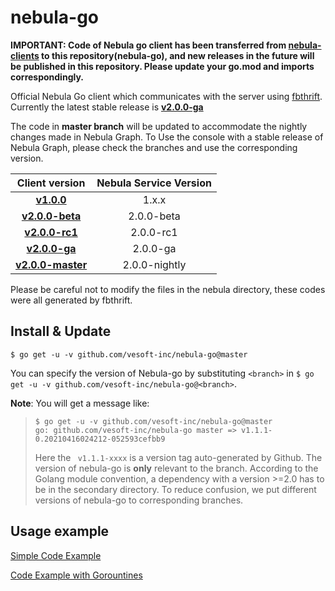 # nebula-go

**IMPORTANT: Code of Nebula go client has been transferred from [nebula-clients](https://github.com/vesoft-inc/nebula-clients) to this repository(nebula-go), and new releases in the future will be published in this repository.
Please update your go.mod and imports correspondingly.**

Official Nebula Go client which communicates with the server using [fbthrift](https://github.com/facebook/fbthrift/). Currently the latest stable release is **[v2.0.0-ga](https://github.com/vesoft-inc/nebula-go/tree/release-v2.0.0-ga)**

The code in **master branch** will be updated to accommodate the nightly changes made in Nebula Graph.
To Use the console with a stable release of Nebula Graph, please check the branches and use the corresponding version.

| Client version | Nebula Service Version|
|:--------------:|:-------------------:|
|   **[v1.0.0](https://github.com/vesoft-inc/nebula-go/tree/v1.0)**              |       1.x.x         |
|   **[v2.0.0-beta](https://github.com/vesoft-inc/nebula-go/tree/v2.0.0-beta)**  |      2.0.0-beta     |
|   **[v2.0.0-rc1](https://github.com/vesoft-inc/nebula-go/tree/v2.0.0-rc1)**    |       2.0.0-rc1     |
|   **[v2.0.0-ga](https://github.com/vesoft-inc/nebula-go/tree/v2.0.0-ga)**      |       2.0.0-ga      |
|   **[v2.0.0-master](https://github.com/vesoft-inc/nebula-go/tree/master)**     |       2.0.0-nightly |


Please be careful not to modify the files in the nebula directory, these codes were all generated by fbthrift.

## Install & Update

```shell
$ go get -u -v github.com/vesoft-inc/nebula-go@master
```
You can specify the version of Nebula-go by substituting `<branch>` in `$ go get -u -v github.com/vesoft-inc/nebula-go@<branch>`.

**Note**: You will get a message like:
> ```
> $ go get -u -v github.com/vesoft-inc/nebula-go@master
> go: github.com/vesoft-inc/nebula-go master => v1.1.1-0.20210416024212-052593cefbb9
> ```
> Here the ` v1.1.1-xxxx` is a version tag auto-generated by Github. The version of nebula-go is **only** relevant to the branch.
> According to the Golang module convention, a dependency with a version >=2.0 has to be in the secondary directory.
> To reduce confusion, we put different versions of nebula-go to corresponding branches. 

## Usage example

[Simple Code Example](https://github.com/vesoft-inc/nebula-go/tree/master/basic_example/graph_client_basic_example.go)

[Code Example with Gorountines](https://github.com/vesoft-inc/nebula-go/tree/master/gorountines_example/graph_client_goroutines_example.go)


